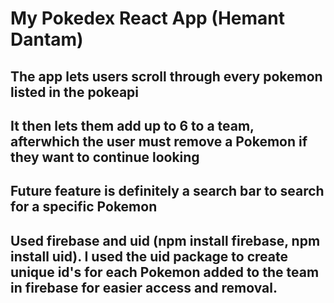 # My Pokedex React App (Hemant Dantam)

## The app lets users scroll through every pokemon listed in the pokeapi
## It then lets them add up to 6 to a team, afterwhich the user must remove a Pokemon if they want to continue looking
## Future feature is definitely a search bar to search for a specific Pokemon
## Used firebase and uid (npm install firebase, npm install uid). I used the uid package to create unique id's for each Pokemon added to the team in firebase for easier access and removal.
